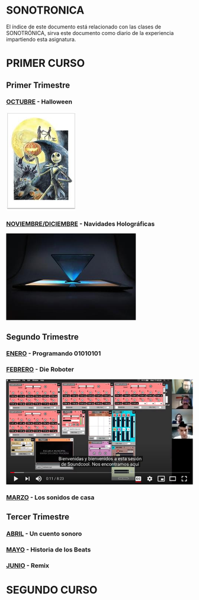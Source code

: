 # SONOTRONICA

El índice de este documento está relacionado con las clases de SONOTRÓNICA,
sirva este documento como diario de la experiencia impartiendo esta asignatura.

# PRIMER CURSO

## Primer Trimestre

### [OCTUBRE](primer-curso/octubre.md) - Halloween
![PesadillaAntesDeNavidad](primer-curso/imagenes/octubre/pesadilla.jpeg)
### [NOVIEMBRE/DICIEMBRE](primer-curso/noviembre.md) - Navidades Holográficas
![holograma](primer-curso/imagenes/noviembre/holograma.jpg)
## Segundo Trimestre 

### [ENERO](primer-curso/enero.md) - Programando 01010101
### [FEBRERO](primer-curso/febrero.md) - Die Roboter
![DieRoboter](primer-curso/imagenes/noviembre/soundcool.png)
### [MARZO](primer-curso/marzo.md) - Los sonidos de casa

## Tercer Trimestre

### [ABRIL](primer-curso/abril.md) - Un cuento sonoro
### [MAYO](primer-curso/mayo.md) - Historia de los Beats
### [JUNIO](primer-curso/junio.md) - Remix


# SEGUNDO CURSO
